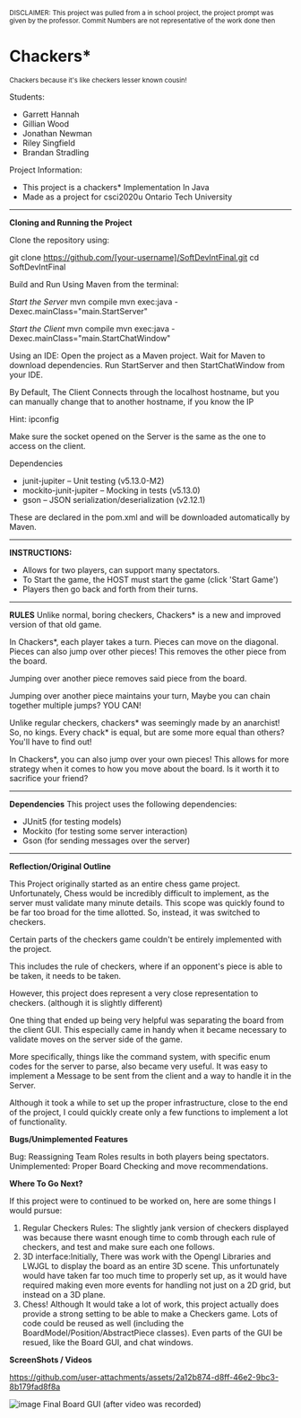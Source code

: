 <sub>DISCLAIMER: This project was pulled from a in school project, the project prompt was given by the professor. Commit Numbers are not representative of the work done then</sub>

<h1>Chackers*</h1>
<sub>Chackers because it's like checkers lesser known cousin!</sub>

Students:
- Garrett Hannah
- Gillian Wood
- Jonathan Newman
- Riley Singfield
- Brandan Stradling

Project Information:
 - This project is a chackers* Implementation In Java
 - Made as a project for csci2020u Ontario Tech University

---

**Cloning and Running the Project**

Clone the repository using:

git clone https://github.com/[your-username]/SoftDevIntFinal.git
cd SoftDevIntFinal

Build and Run
Using Maven from the terminal:

*Start the Server*
mvn compile
mvn exec:java -Dexec.mainClass="main.StartServer"

*Start the Client*
mvn compile
mvn exec:java -Dexec.mainClass="main.StartChatWindow"

Using an IDE:
Open the project as a Maven project.
Wait for Maven to download dependencies.
Run StartServer and then StartChatWindow from your IDE.

By Default, The Client Connects through the localhost hostname, 
but you can manually change that to another hostname, if you know the IP

Hint: ipconfig

Make sure the socket opened on the Server is the same as the one to access on the client. 

Dependencies
- junit-jupiter – Unit testing (v5.13.0-M2)
- mockito-junit-jupiter – Mocking in tests (v5.13.0)
- gson – JSON serialization/deserialization (v2.12.1)

These are declared in the pom.xml and will be downloaded automatically by Maven.

---

**INSTRUCTIONS:**

- Allows for two players, can support many spectators.
- To Start the game, the HOST must start the game (click 'Start Game')
- Players then go back and forth from their turns.

---

**RULES**
Unlike normal, boring checkers, Chackers* is a new and improved version of that old game.

In Chackers*, each player takes a turn. Pieces can move on the diagonal.
Pieces can also jump over other pieces! This removes the other piece from the board.

Jumping over another piece removes said piece from the board. 

Jumping over another piece maintains your turn, Maybe you can chain together multiple jumps? YOU CAN!

Unlike regular checkers, chackers* was seemingly made by an anarchist! So, no kings. Every chack* is equal, but are some more equal than others? You'll have to find out!

In Chackers*, you can also jump over your own pieces! This allows for more strategy when it comes to how you move about the board.
Is it worth it to sacrifice your friend?

---

**Dependencies**
This project uses the following dependencies:
- JUnit5 (for testing models)
- Mockito (for testing some server interaction)
- Gson (for sending messages over the server)

--- 

**Reflection/Original Outline**

This Project originally started as an entire chess game project.
Unfortunately, Chess would be incredibly difficult to implement, as the server must validate many minute details.
This scope was quickly found to be far too broad for the time allotted. So, instead, it was switched to checkers.

Certain parts of the checkers game couldn't be entirely implemented with the project.

This includes the rule of checkers, where if an opponent's piece is able to be taken, it needs to be taken.

However, this project does represent a very close representation to checkers. (although it is slightly different)

One thing that ended up being very helpful was separating the board from the client GUI. This especially came in handy when it became necessary to validate moves on the server side of the game.

More specifically, things like the command system, with specific enum codes for the server to parse, also became very useful. It was easy to implement a Message to be sent from the client and a way to handle it in the Server.

Although it took a while to set up the proper infrastructure, close to the end of the project, I could quickly create only a few functions to implement a lot of functionality.


**Bugs/Unimplemented Features** 

Bug: Reassigning Team Roles results in both players being spectators.
Unimplemented: Proper Board Checking and move recommendations.


**Where To Go Next?**

If this project were to continued to be worked on, here are some things I would pursue:

1. Regular Checkers Rules: The slightly jank version of checkers displayed was because there wasnt enough time to comb through each rule of checkers, and test and make sure each one follows.
2. 3D interface:Initially, There was work with the Opengl Libraries and LWJGL to display the board as an entire 3D scene. This unfortunately would have taken far too much time to properly set up, as it would have required making even more events for handling not just on a 2D grid, but instead on a 3D plane.
3. Chess! Although It would take a lot of work, this project actually does provide a strong setting to be able to make a Checkers game. Lots of code could be reused as well (including the BoardModel/Position/AbstractPiece classes). Even parts of the GUI be resued, like the Board GUI, and chat windows.








**ScreenShots / Videos**



https://github.com/user-attachments/assets/2a12b874-d8ff-46e2-9bc3-8b179fad8f8a

![image](https://github.com/user-attachments/assets/33fe74e8-5f59-40a7-bb63-4a0676af58fa)
Final Board GUI (after video was recorded)


